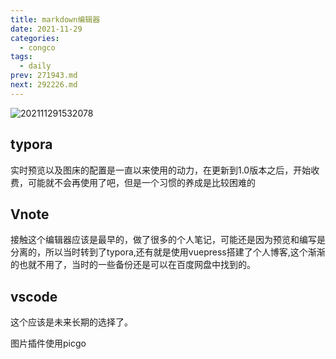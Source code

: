 ```yaml
---
title: markdown编辑器
date: 2021-11-29
categories:
  - congco
tags:
  - daily
prev: 271943.md
next: 292226.md
---
```


![202111291532078](https://fastly.jsdelivr.net/gh/qbmzc/images/2021/202111291532078.png)

<!-- more -->

## typora

实时预览以及图床的配置是一直以来使用的动力，在更新到1.0版本之后，开始收费，可能就不会再使用了吧，但是一个习惯的养成是比较困难的

## Vnote

接触这个编辑器应该是最早的，做了很多的个人笔记，可能还是因为预览和编写是分离的，所以当时转到了typora,还有就是使用vuepress搭建了个人博客,这个渐渐的也就不用了，当时的一些备份还是可以在百度网盘中找到的。

## vscode

这个应该是未来长期的选择了。

图片插件使用picgo


